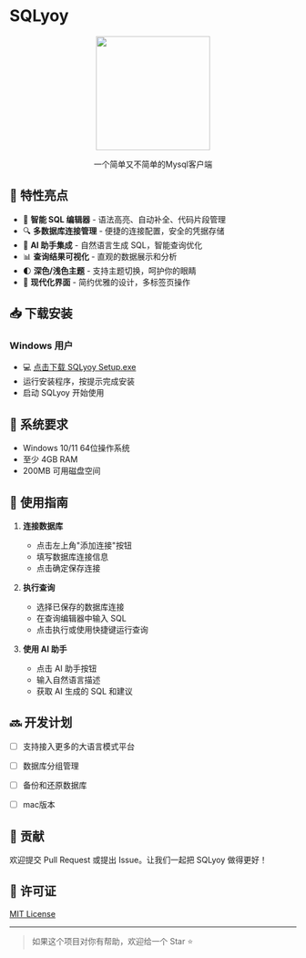 # SQLyoy

<p align="center">
  <img src="public/logo.png" width="200" />
</p>

<p align="center"> 一个简单又不简单的Mysql客户端</p>



## 🚀 特性亮点

- 🎯 **智能 SQL 编辑器** - 语法高亮、自动补全、代码片段管理
- 🔍 **多数据库连接管理** - 便捷的连接配置，安全的凭据存储
- 🤖 **AI 助手集成** - 自然语言生成 SQL，智能查询优化
- 📊 **查询结果可视化** - 直观的数据展示和分析
- 🌓 **深色/浅色主题** - 支持主题切换，呵护你的眼睛
- 📱 **现代化界面** - 简约优雅的设计，多标签页操作

## 📥 下载安装

### Windows 用户

- 💻 [点击下载 SQLyoy Setup.exe](https://github.com/feisha20/sqlyoy_client/releases/tag/v1.0.0)
- 运行安装程序，按提示完成安装
- 启动 SQLyoy 开始使用

## 🔧 系统要求

- Windows 10/11 64位操作系统
- 至少 4GB RAM
- 200MB 可用磁盘空间

## 📖 使用指南

1. **连接数据库**
   - 点击左上角"添加连接"按钮
   - 填写数据库连接信息
   - 点击确定保存连接

2. **执行查询**
   - 选择已保存的数据库连接
   - 在查询编辑器中输入 SQL
   - 点击执行或使用快捷键运行查询

3. **使用 AI 助手**
   - 点击 AI 助手按钮
   - 输入自然语言描述
   - 获取 AI 生成的 SQL 和建议

## 🔜 开发计划

- [ ] 支持接入更多的大语言模式平台
- [ ] 数据库分组管理
- [ ] 备份和还原数据库
- [ ] mac版本


## 🤝 贡献

欢迎提交 Pull Request 或提出 Issue。让我们一起把 SQLyoy 做得更好！

## 📄 许可证

[MIT License](LICENSE)

---

> 如果这个项目对你有帮助，欢迎给一个 Star ⭐️

